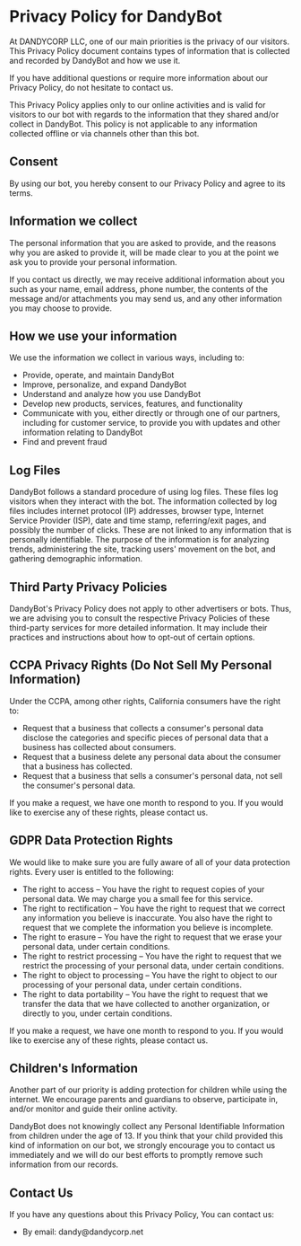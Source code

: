 <h1>Privacy Policy for DandyBot</h1>
<p>At DANDYCORP LLC, one of our main priorities is the privacy of our visitors. This Privacy Policy document contains types of information that is collected and recorded by DandyBot and how we use it.</p>
<p>If you have additional questions or require more information about our Privacy Policy, do not hesitate to contact us.</p>
<p>This Privacy Policy applies only to our online activities and is valid for visitors to our bot with regards to the information that they shared and/or collect in DandyBot. This policy is not applicable to any information collected offline or via channels other than this bot.</p>
<h2>Consent</h2>
<p>By using our bot, you hereby consent to our Privacy Policy and agree to its terms.</p>
<h2>Information we collect</h2>
<p>The personal information that you are asked to provide, and the reasons why you are asked to provide it, will be made clear to you at the point we ask you to provide your personal information.</p>
<p>If you contact us directly, we may receive additional information about you such as your name, email address, phone number, the contents of the message and/or attachments you may send us, and any other information you may choose to provide.</p>
<h2>How we use your information</h2>
<p>We use the information we collect in various ways, including to:</p>
<ul>
<li>Provide, operate, and maintain DandyBot</li>
<li>Improve, personalize, and expand DandyBot</li>
<li>Understand and analyze how you use DandyBot</li>
<li>Develop new products, services, features, and functionality</li>
<li>Communicate with you, either directly or through one of our partners, including for customer service, to provide you with updates and other information relating to DandyBot</li>
<li>Find and prevent fraud</li>
</ul>
<h2>Log Files</h2>
<p>DandyBot follows a standard procedure of using log files. These files log visitors when they interact with the bot. The information collected by log files includes internet protocol (IP) addresses, browser type, Internet Service Provider (ISP), date and time stamp, referring/exit pages, and possibly the number of clicks. These are not linked to any information that is personally identifiable. The purpose of the information is for analyzing trends, administering the site, tracking users' movement on the bot, and gathering demographic information.</p>
<h2>Third Party Privacy Policies</h2>
<p>DandyBot's Privacy Policy does not apply to other advertisers or bots. Thus, we are advising you to consult the respective Privacy Policies of these third-party services for more detailed information. It may include their practices and instructions about how to opt-out of certain options.</p>
<h2>CCPA Privacy Rights (Do Not Sell My Personal Information)</h2>
<p>Under the CCPA, among other rights, California consumers have the right to:</p>
<ul>
<li>Request that a business that collects a consumer's personal data disclose the categories and specific pieces of personal data that a business has collected about consumers.</li>
<li>Request that a business delete any personal data about the consumer that a business has collected.</li>
<li>Request that a business that sells a consumer's personal data, not sell the consumer's personal data.</li>
</ul>
<p>If you make a request, we have one month to respond to you. If you would like to exercise any of these rights, please contact us.</p>
<h2>GDPR Data Protection Rights</h2>
<p>We would like to make sure you are fully aware of all of your data protection rights. Every user is entitled to the following:</p>
<ul>
<li>The right to access – You have the right to request copies of your personal data. We may charge you a small fee for this service.</li>
<li>The right to rectification – You have the right to request that we correct any information you believe is inaccurate. You also have the right to request that we complete the information you believe is incomplete.</li>
<li>The right to erasure – You have the right to request that we erase your personal data, under certain conditions.</li>
<li>The right to restrict processing – You have the right to request that we restrict the processing of your personal data, under certain conditions.</li>
<li>The right to object to processing – You have the right to object to our processing of your personal data, under certain conditions.</li>
<li>The right to data portability – You have the right to request that we transfer the data that we have collected to another organization, or directly to you, under certain conditions.</li>
</ul>
<p>If you make a request, we have one month to respond to you. If you would like to exercise any of these rights, please contact us.</p>
<h2>Children's Information</h2>
<p>Another part of our priority is adding protection for children while using the internet. We encourage parents and guardians to observe, participate in, and/or monitor and guide their online activity.</p>
<p>DandyBot does not knowingly collect any Personal Identifiable Information from children under the age of 13. If you think that your child provided this kind of information on our bot, we strongly encourage you to contact us immediately and we will do our best efforts to promptly remove such information from our records.</p>
<h2>Contact Us</h2>
<p>If you have any questions about this Privacy Policy, You can contact us:</p>
<ul>
<li>By email: dandy@dandycorp.net</li>
</ul>
